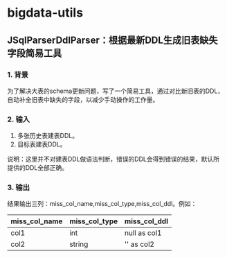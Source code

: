 # bigdata-utils

## JSqlParserDdlParser：根据最新DDL生成旧表缺失字段简易工具

### 1. 背景

为了解决大表的schema更新问题，写了一个简易工具，通过对比新旧表的DDL，自动补全旧表中缺失的字段，以减少手动操作的工作量。

### 2. 输入

1. 多张历史表建表DDL。
2. 目标表建表DDL。

说明：这里并不对建表DDL做语法判断，错误的DDL会得到错误的结果，默认所提供的DDL全部正确。

### 3. 输出

结果输出三列：miss_col_name,miss_col_type,miss_col_ddl。例如：

| miss_col_name | miss_col_type | miss_col_ddl | 
| :-----| :-----| :-----| 
| col1 | int | null as col1 |
| col2 | string | '' as col2 |







